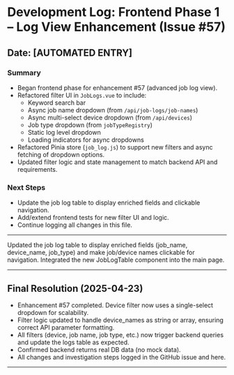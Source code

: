 # Development Log: Frontend Phase 1 – Log View Enhancement (Issue #57)

## Date: [AUTOMATED ENTRY]

### Summary
- Began frontend phase for enhancement #57 (advanced job log view).
- Refactored filter UI in `JobLogs.vue` to include:
  - Keyword search bar
  - Async job name dropdown (from `/api/job-logs/job-names`)
  - Async multi-select device dropdown (from `/api/devices`)
  - Job type dropdown (from `jobTypeRegistry`)
  - Static log level dropdown
  - Loading indicators for async dropdowns
- Refactored Pinia store (`job_log.js`) to support new filters and async fetching of dropdown options.
- Updated filter logic and state management to match backend API and requirements.

### Next Steps
- Update the job log table to display enriched fields and clickable navigation.
- Add/extend frontend tests for new filter UI and logic.
- Continue logging all changes in this file.

--- 

Updated the job log table to display enriched fields (job_name, device_name, job_type) and make job/device names clickable for navigation.
Integrated the new JobLogTable component into the main page. 

---

## Final Resolution (2025-04-23)
- Enhancement #57 completed. Device filter now uses a single-select dropdown for scalability.
- Filter logic updated to handle device_names as string or array, ensuring correct API parameter formatting.
- All filters (device, job name, job type, etc.) now trigger backend queries and update the logs table as expected.
- Confirmed backend returns real DB data (no mock data).
- All changes and investigation steps logged in the GitHub issue and here.

--- 